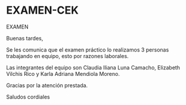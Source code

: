# EXAMEN-CEK
EXAMEN 


Buenas tardes,

Se les comunica que el examen práctico lo realizamos 3 personas trabajando en equipo, esto por razones laborales.

Las integrantes del equipo son Claudia Iliana Luna Camacho, Elizabeth Vilchis Rico y Karla Adriana Mendiola Moreno.

Gracias por la atención prestada.

Saludos cordiales
